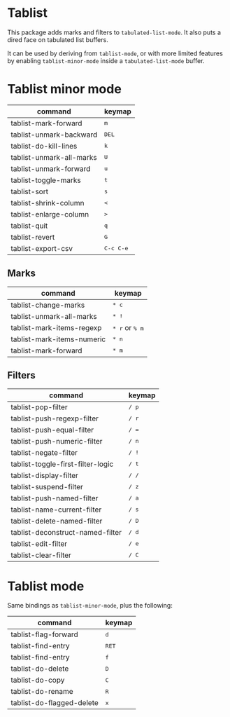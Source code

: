# Tablist

This package adds marks and filters to `tabulated-list-mode`. It also
puts a dired face on tabulated list buffers.

It can be used by deriving from `tablist-mode`, or with more limited features
by enabling `tablist-minor-mode` inside a `tabulated-list-mode` buffer.

# Tablist minor mode

| command                  | keymap             |
|--------------------------|--------------------|
| tablist-mark-forward     | <kbd>m</kbd>       |
| tablist-unmark-backward  | <kbd>DEL</kbd>     |
| tablist-do-kill-lines    | <kbd>k</kbd>       |
| tablist-unmark-all-marks | <kbd>U</kbd>       |
| tablist-unmark-forward   | <kbd>u</kbd>       |
| tablist-toggle-marks     | <kbd>t</kbd>       |
| tablist-sort             | <kbd>s</kbd>       |
| tablist-shrink-column    | <kbd><</kbd>       |
| tablist-enlarge-column   | <kbd>></kbd>       |
| tablist-quit             | <kbd>q</kbd>       |
| tablist-revert           | <kbd>G</kbd>       |
| tablist-export-csv       | <kbd>C-c C-e</kbd> |


## Marks

| command                    | keymap                           |
|----------------------------|----------------------------------|
| tablist-change-marks       | <kbd>* c</kbd>                   |
| tablist-unmark-all-marks   | <kbd>* !</kbd>                   |
| tablist-mark-items-regexp  | <kbd>* r</kbd> or <kbd>% m</kbd> |
| tablist-mark-items-numeric | <kbd>* n</kbd>                   |
| tablist-mark-forward       | <kbd>* m</kbd>                   |

## Filters

| command                           | keymap         |
|-----------------------------------|----------------|
| tablist-pop-filter                | <kbd>/ p</kbd> |
| tablist-push-regexp-filter        | <kbd>/ r</kbd> |
| tablist-push-equal-filter         | <kbd>/ =</kbd> |
| tablist-push-numeric-filter       | <kbd>/ n</kbd> |
| tablist-negate-filter             | <kbd>/ !</kbd> |
| tablist-toggle-first-filter-logic | <kbd>/ t</kbd> |
| tablist-display-filter            | <kbd>/ /</kbd> |
| tablist-suspend-filter            | <kbd>/ z</kbd> |
| tablist-push-named-filter         | <kbd>/ a</kbd> |
| tablist-name-current-filter       | <kbd>/ s</kbd> |
| tablist-delete-named-filter       | <kbd>/ D</kbd> |
| tablist-deconstruct-named-filter  | <kbd>/ d</kbd> |
| tablist-edit-filter               | <kbd>/ e</kbd> |
| tablist-clear-filter              | <kbd>/ C</kbd> |

# Tablist mode

Same bindings as `tablist-minor-mode`, plus the following:

| command                   | keymap         |
|---------------------------|----------------|
| tablist-flag-forward      | <kbd>d</kbd>   |
| tablist-find-entry        | <kbd>RET</kbd> |
| tablist-find-entry        | <kbd>f</kbd>   |
| tablist-do-delete         | <kbd>D</kbd>   |
| tablist-do-copy           | <kbd>C</kbd>   |
| tablist-do-rename         | <kbd>R</kbd>   |
| tablist-do-flagged-delete | <kbd>x</kbd>   |
